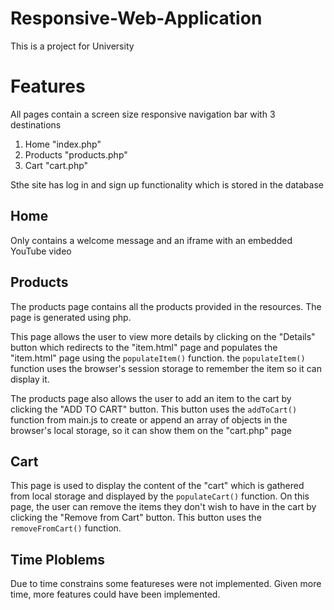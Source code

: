# Responsive-Web-Application

This is a project for University

# Features

All pages contain a screen size responsive navigation bar with 3 destinations
1. Home "index.php"
2. Products "products.php"
3. Cart "cart.php"

Sthe site has log in and sign up functionality which is stored in the database

## Home
Only contains a welcome message and an iframe with an embedded YouTube video

## Products
The products page contains all the products provided in the resources.
The page is generated using php.

This page allows the user to view more details by clicking on the "Details" button which redirects to the "item.html" page and populates the "item.html" page using the ```populateItem()``` function.
the ```populateItem()``` function uses the browser's session storage to remember the item so it can display it.

The products page also allows the user to add an item to the cart by clicking the "ADD TO CART" button. This button uses the ```addToCart()``` function from main.js to create or append an array of objects  in the browser's local storage, so it can show them on the "cart.php" page

## Cart
This page is used to display the content of the "cart" which is gathered from local storage and displayed by the ```populateCart()``` function. 
On this page, the user can remove the items they don't wish to have in the cart by clicking the "Remove from Cart" button. This button uses the ```removeFromCart()``` function.

## Time Ploblems

Due to time constrains some featureses were not implemented. Given more time, more features could have been implemented. 
